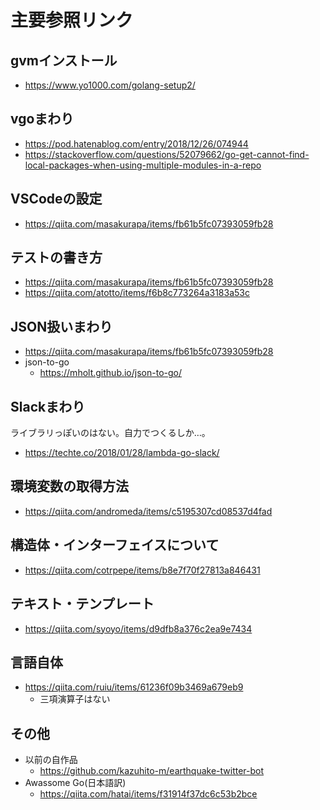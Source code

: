 # 主要参照リンク

## gvmインストール

- https://www.yo1000.com/golang-setup2/

## vgoまわり

- https://pod.hatenablog.com/entry/2018/12/26/074944
- https://stackoverflow.com/questions/52079662/go-get-cannot-find-local-packages-when-using-multiple-modules-in-a-repo

## VSCodeの設定

- https://qiita.com/masakurapa/items/fb61b5fc07393059fb28

## テストの書き方

- https://qiita.com/masakurapa/items/fb61b5fc07393059fb28
- https://qiita.com/atotto/items/f6b8c773264a3183a53c

## JSON扱いまわり

- https://qiita.com/masakurapa/items/fb61b5fc07393059fb28
- json-to-go
    - https://mholt.github.io/json-to-go/

## Slackまわり

ライブラリっぽいのはない。自力でつくるしか…。

- https://techte.co/2018/01/28/lambda-go-slack/

## 環境変数の取得方法

- https://qiita.com/andromeda/items/c5195307cd08537d4fad

## 構造体・インターフェイスについて

- https://qiita.com/cotrpepe/items/b8e7f70f27813a846431


## テキスト・テンプレート

- https://qiita.com/syoyo/items/d9dfb8a376c2ea9e7434

## 言語自体

- https://qiita.com/ruiu/items/61236f09b3469a679eb9
    - 三項演算子はない


## その他

- 以前の自作品
    - https://github.com/kazuhito-m/earthquake-twitter-bot
- Awassome Go(日本語訳)
    - https://qiita.com/hatai/items/f31914f37dc6c53b2bce
